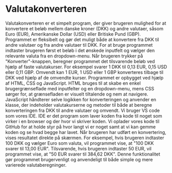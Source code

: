 # Valutakonverteren
 Valutakonverteren er et simpelt program, der giver brugeren mulighed for at konvertere et beløb mellem danske kroner (DKK) og andre valutaer, såsom Euro (EUR), Amerikanske Dollar (USD) eller Britiske Pund (GBP). Programmet er fleksibelt og gør det muligt både at konvertere fra DKK til andre valutaer og fra andre valutaer til DKK. For at bruge programmet indtaster brugeren først et beløb i det ønskede inputfelt og vælger den relevante valuta fra en dropdown-menu. Når brugeren trykker på "Konverter"-knappen, beregner programmet det tilsvarende beløb ved hjælp af faste valutakurser. For eksempel svarer 1 DKK til 0,13 EUR, 0,15 USD eller 0,11 GBP. Omvendt kan 1 EUR, 1 USD eller 1 GBP konverteres tilbage til DKK ved hjælp af de omvendte kurser. Programmet er opbygget ved hjælp af HTML, CSS og JavaScript. HTML bruges til at skabe en enkel brugergrænseflade med inputfelter og en dropdown-menu, mens CSS sørger for, at grænsefladen er visuelt tiltalende og nem at navigere. JavaScript håndterer selve logikken for konverteringen og anvender en klasse, der indeholder valutakurserne og metoder til både at beregne konverteringen fra DKK til andre valutaer og omvendt. Vi bruger VS code som vores IDE. IDE er det program som laver koden fra kode til noget som virker i en browser og der hvor vi skriver koden. Vi oplader vores kode til GitHub for at holde styr på hvor langt vi er noget samt at vi kan gemme koden og se hvad begge har lavet. Når brugeren har udført en konvertering, vises resultatet direkte på skærmen. For eksempel, hvis brugeren indtaster 100 DKK og vælger Euro som valuta, vil programmet vise, at "100 DKK svarer til 13,00 EUR". Tilsvarende, hvis brugeren indtaster 50 EUR, vil programmet vise, at "50 EUR svarer til 384,62 DKK". Denne funktionalitet gør programmet brugervenligt og anvendeligt til både simple og mere varierede valutaberegninger.
